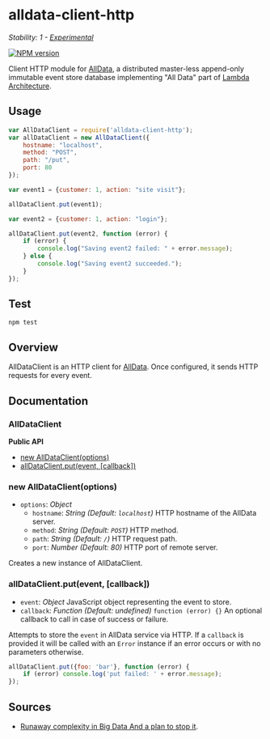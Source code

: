 # alldata-client-http

_Stability: 1 - [Experimental](https://github.com/tristanls/stability-index#stability-1---experimental)_

[![NPM version](https://badge.fury.io/js/alldata-client-http.png)](http://npmjs.org/package/alldata-client-http)

Client HTTP module for [AllData](https://github.com/tristanls/alldata), a distributed master-less append-only immutable event store database implementing "All Data" part of [Lambda Architecture](http://www.slideshare.net/nathanmarz/runaway-complexity-in-big-data-and-a-plan-to-stop-it).

## Usage

```javascript
var AllDataClient = require('alldata-client-http');
var allDataClient = new AllDataClient({
    hostname: "localhost",
    method: "POST",
    path: "/put",
    port: 80 
});

var event1 = {customer: 1, action: "site visit"};

allDataClient.put(event1);

var event2 = {customer: 1, action: "login"};

allDataClient.put(event2, function (error) {
    if (error) {
        console.log("Saving event2 failed: " + error.message);
    } else {
        console.log("Saving event2 succeeded.");
    }
});
```

## Test

    npm test

## Overview

AllDataClient is an HTTP client for [AllData](https://github.com/tristanls/alldata). Once configured, it sends HTTP requests for every event.

## Documentation

### AllDataClient

**Public API**

  * [new AllDataClient(options)](#new-alldataclientoptions)
  * [allDataClient.put(event, \[callback\])](#alldataclientputevent-callback)

### new AllDataClient(options)

  * `options`: _Object_
    * `hostname`: _String_ _(Default: `localhost`)_ HTTP hostname of the AllData server.
    * `method`: _String_ _(Default: `POST`)_ HTTP method.
    * `path`: _String_ _(Default: `/`)_ HTTP request path.
    * `port`: _Number_ _(Default: 80)_ HTTP port of remote server.

Creates a new instance of AllDataClient.

### allDataClient.put(event, [callback])

  * `event`: _Object_ JavaScript object representing the event to store.
  * `callback`: _Function_ _(Default: undefined)_ `function (error) {}` An optional callback to call in case of success or failure.

Attempts to store the `event` in AllData service via HTTP. If a `callback` is provided it will be called with an `Error` instance if an error occurs or with no parameters otherwise.

```javascript
allDataClient.put({foo: 'bar'}, function (error) {
    if (error) console.log('put failed: ' + error.message);
});
```

## Sources

  - [Runaway complexity in Big Data And a plan to stop it](http://www.slideshare.net/nathanmarz/runaway-complexity-in-big-data-and-a-plan-to-stop-it).